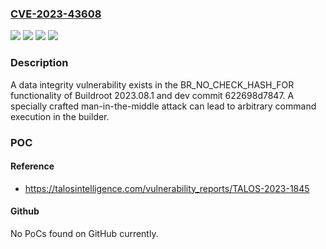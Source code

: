 ### [CVE-2023-43608](https://cve.mitre.org/cgi-bin/cvename.cgi?name=CVE-2023-43608)
![](https://img.shields.io/static/v1?label=Product&message=Buildroot&color=blue)
![](https://img.shields.io/static/v1?label=Version&message=2023.08.1%20&color=brightgreen)
![](https://img.shields.io/static/v1?label=Version&message=dev%20commit%20622698d7847%20&color=brightgreen)
![](https://img.shields.io/static/v1?label=Vulnerability&message=CWE-494%3A%20Download%20of%20Code%20Without%20Integrity%20Check&color=brightgreen)

### Description

A data integrity vulnerability exists in the BR_NO_CHECK_HASH_FOR functionality of Buildroot 2023.08.1 and dev commit 622698d7847. A specially crafted man-in-the-middle attack can lead to arbitrary command execution in the builder.

### POC

#### Reference
- https://talosintelligence.com/vulnerability_reports/TALOS-2023-1845

#### Github
No PoCs found on GitHub currently.

